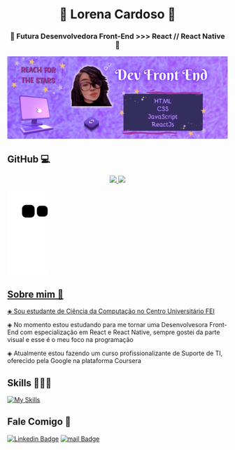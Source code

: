 <h1 align="center">👾 Lorena Cardoso 👾</h1>

<h3 align="center">💫 Futura Desenvolvedora Front-End >>> React // React Native 💫</h3>

<img src="GIFgit.gif">


## GitHub 💻

<div align="center">
  <a href="https://github.com/LorenaCardosoSanches">
  <img height="150em" src="https://github-readme-stats.vercel.app/api?username=LorenaCardosoSanches&show_icons=true&theme=dracula&include_all_commits=true&count_private=true"/>
  <img height="150em" src="https://github-readme-stats.vercel.app/api/top-langs/?username=LorenaCardosoSanches&layout=compact&langs_count=7&theme=dracula"/>
</div>


![snake gif](https://github.com/LorenaCardosoSanches/LorenaCardosoSanches/blob/output/github-contribution-grid-snake.svg)
  

## Sobre mim 💜

 ◈ Sou estudante de Ciência da Computação no [Centro Universitário FEI](https://portal.fei.edu.br/)
 
 ◈ No momento estou estudando para me tornar uma Desenvolvesora Front-End com especialização em React e React Native, sempre gostei da parte visual e esse é o meu foco na programação
 
 ◈ Atualmente estou fazendo um curso profissionalizante de Suporte de TI, oferecido pela Google na plataforma Coursera



## Skills 👩🏻‍💻

[![My Skills](https://skillicons.dev/icons?i=html,css,py,js,c,cpp,java,git,github,vscode&theme=dark&perline=7)](https://skillicons.dev)


## Fale Comigo 💌

[![Linkedin Badge](https://img.shields.io/badge/LinkedIn-0077B5?style=for-the-badge&logo=linkedin&logoColor=white)](https://br.linkedin.com/in/lorena-cardoso-sanches-a05695240)
[![mail Badge](https://img.shields.io/badge/Microsoft_Outlook-0078D4?style=for-the-badge&logo=microsoft-outlook&logoColor=white)](mailto:lorena.cardoso.s@outlook.com?subject=[GitHub])



